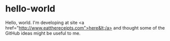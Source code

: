 # hello-world
Hello, world. I'm developing at site &lt;a href="http://www.eatthereceipts.com">here&lt;/a> and thought some of the GitHub ideas might be useful to me.
